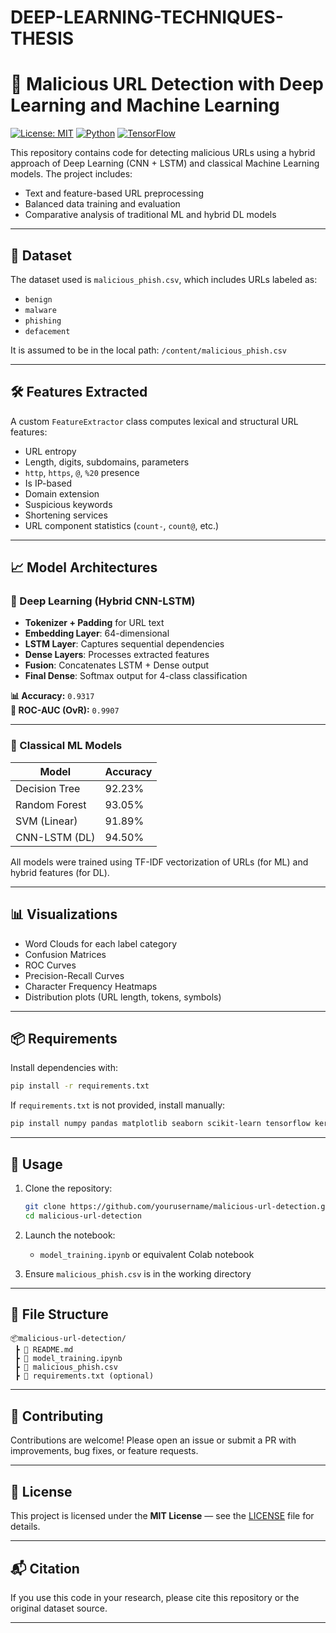 # DEEP-LEARNING-TECHNIQUES-THESIS

# 🔐 Malicious URL Detection with Deep Learning and Machine Learning

[![License: MIT](https://img.shields.io/badge/License-MIT-blue.svg)](LICENSE)
[![Python](https://img.shields.io/badge/Python-3.8+-blue.svg)](https://www.python.org/)
[![TensorFlow](https://img.shields.io/badge/TensorFlow-2.18.0-orange.svg)](https://www.tensorflow.org/)

This repository contains code for detecting malicious URLs using a hybrid approach of Deep Learning (CNN + LSTM) and classical Machine Learning models. The project includes:

- Text and feature-based URL preprocessing
- Balanced data training and evaluation
- Comparative analysis of traditional ML and hybrid DL models

---

## 📂 Dataset

The dataset used is `malicious_phish.csv`, which includes URLs labeled as:

- `benign`
- `malware`
- `phishing`
- `defacement`

It is assumed to be in the local path: `/content/malicious_phish.csv`

---

## 🛠 Features Extracted

A custom `FeatureExtractor` class computes lexical and structural URL features:

- URL entropy
- Length, digits, subdomains, parameters
- `http`, `https`, `@`, `%20` presence
- Is IP-based
- Domain extension
- Suspicious keywords
- Shortening services
- URL component statistics (`count-`, `count@`, etc.)

---

## 📈 Model Architectures

### 🔬 Deep Learning (Hybrid CNN-LSTM)

- **Tokenizer + Padding** for URL text
- **Embedding Layer**: 64-dimensional
- **LSTM Layer**: Captures sequential dependencies
- **Dense Layers**: Processes extracted features
- **Fusion**: Concatenates LSTM + Dense output
- **Final Dense**: Softmax output for 4-class classification

**📊 Accuracy:** `0.9317`  
**🎯 ROC-AUC (OvR):** `0.9907`

---

### 🤖 Classical ML Models

| Model           | Accuracy |
|-----------------|----------|
| Decision Tree   | 92.23%   |
| Random Forest   | 93.05%   |
| SVM (Linear)    | 91.89%   |
| CNN-LSTM (DL)   | 94.50%   |

All models were trained using TF-IDF vectorization of URLs (for ML) and hybrid features (for DL).

---

## 📊 Visualizations

- Word Clouds for each label category
- Confusion Matrices
- ROC Curves
- Precision-Recall Curves
- Character Frequency Heatmaps
- Distribution plots (URL length, tokens, symbols)

---

## 📦 Requirements

Install dependencies with:

```bash
pip install -r requirements.txt
```

If `requirements.txt` is not provided, install manually:

```bash
pip install numpy pandas matplotlib seaborn scikit-learn tensorflow keras pyquery whois tld wordcloud xgboost lightgbm
```

---

## 🚀 Usage

1. Clone the repository:
    ```bash
    git clone https://github.com/yourusername/malicious-url-detection.git
    cd malicious-url-detection
    ```

2. Launch the notebook:
    - `model_training.ipynb` or equivalent Colab notebook

3. Ensure `malicious_phish.csv` is in the working directory

---

## 📜 File Structure

```
📦malicious-url-detection/
 ┣ 📄 README.md
 ┣ 📄 model_training.ipynb
 ┣ 📄 malicious_phish.csv
 ┣ 📄 requirements.txt (optional)
```

---

## 🤝 Contributing

Contributions are welcome! Please open an issue or submit a PR with improvements, bug fixes, or feature requests.

---

## 📄 License

This project is licensed under the **MIT License** — see the [LICENSE](LICENSE) file for details.

---

## 📬 Citation

If you use this code in your research, please cite this repository or the original dataset source.

---
